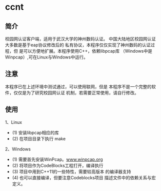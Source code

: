 ccnt
====

简介
----
  校园网认证客户端，适用于武汉大学的神州数码认证。
中国大陆地区校园网认证大多数是基于eap协议修改后的
私有协议，本程序仅仅实现了神州数码的认证过程，但
是可以方便地扩展。本程序使用C++，依赖libpcap库
（Windows中是Winpcap）,可在Linux与Windows中运行。

注意
----
  本程序已在上述环境中测试通过，可以使用联网，但是
本程序不是一个完整的软件，仅仅是为了研究校园网认证
机制，若需要正常使用，请自行修改。

使用
----
1、Linux
*	(1) 安装libpcap相应的库
*	(2) 在项目目录下执行 make

2、Windows
*	(1) 需要首先安装WinPcap。www.winpcap.org
*	(2) 将项目作为CodeBlocks工程打开，编译执行
*	(3) 项目中用到C++11的一些特性，需要较高版本
		的编译器支持
*	(4) 也可以直接编译，但要注意Codeblocks项目
		描述文件中的依赖关系与宏定义。

